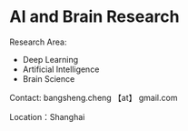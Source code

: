 # AI and Brain Research 

Research Area:
- Deep Learning
- Artificial Intelligence
- Brain Science

Contact: bangsheng.cheng 【at】 gmail.com

Location：Shanghai

<!---
chengbangsheng/chengbangsheng is a ✨ special ✨ repository because its `README.md` (this file) appears on your GitHub profile.
You can click the Preview link to take a look at your changes.
--->
